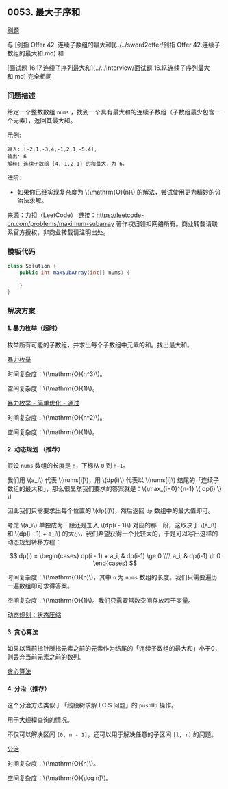 <script src="https://cdn.bootcss.com/mathjax/2.7.7/MathJax.js?config=TeX-AMS-MML_HTMLorMML"></script>

## 0053. 最大子序和

[刷题](qu0053/solu/Solution.java)

与 [剑指 Offer 42. 连续子数组的最大和](../../sword2offer/剑指 Offer 42.连续子数组的最大和.md) 和

[面试题 16.17.连续子序列最大和](../../interview/面试题 16.17.连续子序列最大和.md) 完全相同

### 问题描述

给定一个整数数组 `nums` ，找到一个具有最大和的连续子数组（子数组最少包含一个元素），返回其最大和。

示例:

```
输入: [-2,1,-3,4,-1,2,1,-5,4],
输出: 6
解释: 连续子数组 [4,-1,2,1] 的和最大，为 6。
```

进阶:

* 如果你已经实现复杂度为 \\(\mathrm{O}(n)\\) 的解法，尝试使用更为精妙的分治法求解。

来源：力扣（LeetCode）
链接：https://leetcode-cn.com/problems/maximum-subarray
著作权归领扣网络所有。商业转载请联系官方授权，非商业转载请注明出处。

### 模板代码

``` java
class Solution {
    public int maxSubArray(int[] nums) {
        
    }
}
```

### 解决方案

#### 1. 暴力枚举（超时）

枚举所有可能的子数组，并求出每个子数组中元素的和。找出最大和。

[暴力枚举](qu0053/solu1/Solution.java)

时间复杂度：\\(\mathrm{O}(n^3)\\)。

空间复杂度：\\(\mathrm{O}(1)\\)。

[暴力枚举 - 简单优化 - 通过](qu0053/solu1/Solution.java)

时间复杂度：\\(\mathrm{O}(n^2)\\)。

空间复杂度：\\(\mathrm{O}(1)\\)。

#### 2. 动态规划 （推荐）

假设 `nums` 数组的长度是 `n`，下标从 `0` 到 `n−1`。

我们用 \\(a_i\\)​ 代表 \\(nums[i]\\)，用 \\(dp(i)\\) 代表以 \\(nums[i]\\) 结尾的「连续子数组的最大和」，那么很显然我们要求的答案就是：\\(\max_{i=0}^{n-1} \\{ dp(i) \\} \\)

因此我们只需要求出每个位置的 \\(dp(i)\\)，然后返回 `dp` 数组中的最大值即可。

考虑 \\(a_i\\)​ 单独成为一段还是加入 \\(dp(i - 1)\\) 对应的那一段，这取决于 \\(a_i\\)​ 和 \\(dp(i - 1) + a_i\\) 的大小，我们希望获得一个比较大的，于是可以写出这样的动态规划转移方程：

$$
dp(i) = 
\begin{cases}
dp(i - 1) + a_i, & dp(i-1) \ge 0 \\\\
a_i, & dp(i-1) \lt 0
\end{cases}
$$

时间复杂度：\\(\mathrm{O}(n)\\)，其中 `n` 为 `nums` 数组的长度。我们只需要遍历一遍数组即可求得答案。

空间复杂度：\\(\mathrm{O}(1)\\)。我们只需要常数空间存放若干变量。

[动态规划：状态压缩](qu0053/solu2/Solution.java)


#### 3. 贪心算法

如果以当前指针所指元素之前的元素作为结尾的「连续子数组的最大和」小于0，则丢弃当前元素之前的数列。

[贪心算法](qu0053/solu3/Solution.java)

#### 4. 分治（推荐）

这个分治方法类似于「线段树求解 LCIS 问题」的 `pushUp` 操作。

用于大规模查询的情况。

不仅可以解决区间 `[0, n - 1]`，还可以用于解决任意的子区间 `[l, r]` 的问题。

[分治](qu0053/solu4/Solution.java)

时间复杂度：\\(\mathrm{O}(n)\\)。

空间复杂度：\\(\mathrm{O}(\log n)\\)。

